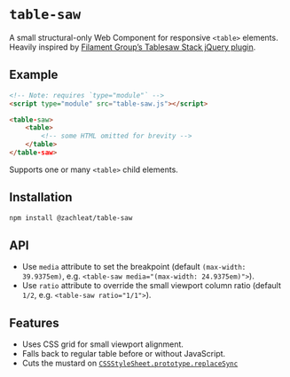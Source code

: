 # `table-saw`

A small structural-only Web Component for responsive `<table>` elements. Heavily inspired by [Filament Group’s Tablesaw Stack jQuery plugin](https://github.com/filamentgroup/tablesaw).

## Example

```html
<!-- Note: requires `type="module"` -->
<script type="module" src="table-saw.js"></script>

<table-saw>
	<table>
		<!-- some HTML omitted for brevity -->
	</table>
</table-saw>
```

Supports one or many `<table>` child elements.

## Installation

```sh
npm install @zachleat/table-saw
```

## API

* Use `media` attribute to set the breakpoint (default `(max-width: 39.9375em)`, e.g. `<table-saw media="(max-width: 24.9375em)">`).
* Use `ratio` attribute to override the small viewport column ratio (default `1/2`, e.g. `<table-saw ratio="1/1">`).

## Features

* Uses CSS grid for small viewport alignment.
* Falls back to regular table before or without JavaScript.
* Cuts the mustard on [`CSSStyleSheet.prototype.replaceSync`](https://caniuse.com/mdn-api_cssstylesheet_replacesync)